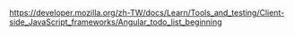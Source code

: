 https://developer.mozilla.org/zh-TW/docs/Learn/Tools_and_testing/Client-side_JavaScript_frameworks/Angular_todo_list_beginning